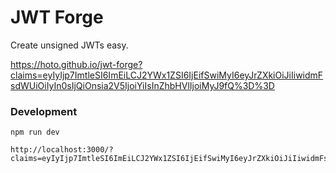 # JWT Forge

Create unsigned JWTs easy.

https://hoto.github.io/jwt-forge?claims=eyIyIjp7ImtleSI6ImEiLCJ2YWx1ZSI6IjEifSwiMyI6eyJrZXkiOiJiIiwidmFsdWUiOiIyIn0sIjQiOnsia2V5IjoiYiIsInZhbHVlIjoiMyJ9fQ%3D%3D

### Development

    npm run dev

    http://localhost:3000/?claims=eyIyIjp7ImtleSI6ImEiLCJ2YWx1ZSI6IjEifSwiMyI6eyJrZXkiOiJiIiwidmFsdWUiOiIyIn0sIjQiOnsia2V5IjoiYiIsInZhbHVlIjoiMyJ9fQ%3D%3D